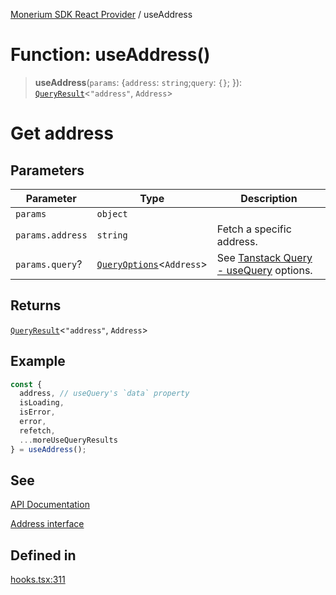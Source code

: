 [Monerium SDK React Provider](../README.md) / useAddress

# Function: useAddress()

> **useAddress**(`params`: \{`address`: `string`;`query`: `{}`; \}): [`QueryResult`](../type-aliases/QueryResult.md)\<`"address"`, `Address`\>

# Get address

## Parameters

| Parameter        | Type                                                           | Description                                                                                                         |
| ---------------- | -------------------------------------------------------------- | ------------------------------------------------------------------------------------------------------------------- |
| `params`         | `object`                                                       |                                                                                                                     |
| `params.address` | `string`                                                       | Fetch a specific address.                                                                                           |
| `params.query`?  | [`QueryOptions`](../type-aliases/QueryOptions.md)\<`Address`\> | See [Tanstack Query - useQuery](https://tanstack.com/query/latest/docs/framework/react/reference/useQuery) options. |

## Returns

[`QueryResult`](../type-aliases/QueryResult.md)\<`"address"`, `Address`\>

## Example

```ts
const {
  address, // useQuery's `data` property
  isLoading,
  isError,
  error,
  refetch,
  ...moreUseQueryResults
} = useAddress();
```

## See

[API Documentation](https://monerium.dev/api-docs-v2#tag/addresses/operation/address)

[Address interface](https://github.com/monerium/js-monorepo/blob/main/packages/sdk/docs/generated/interfaces/Address.md)

## Defined in

[hooks.tsx:311](https://github.com/monerium/js-monorepo/blob/main/packages/sdk-react-provider/src/lib/hooks.tsx#L311)
